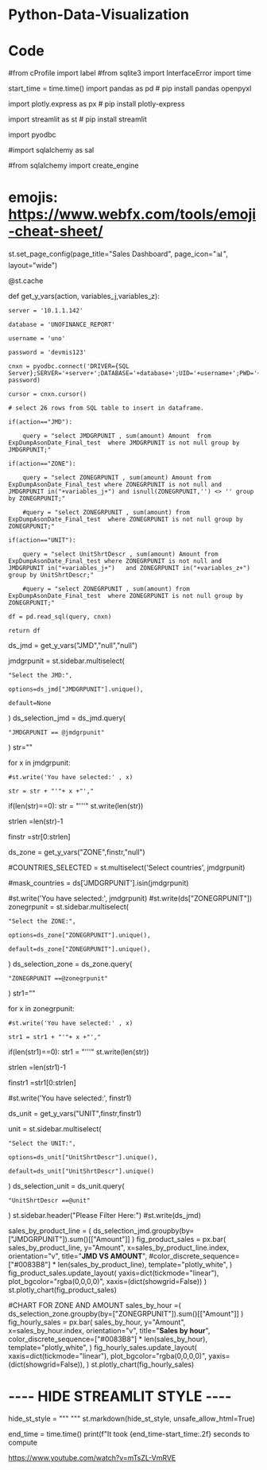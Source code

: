 # Python-Data-Visualization

# Code


#from cProfile import label
#from sqlite3 import InterfaceError
import time

start_time = time.time()
import pandas as pd  # pip install pandas openpyxl

import plotly.express as px  # pip install plotly-express

import streamlit as st  # pip install streamlit

import pyodbc

#import sqlalchemy as sal

#from sqlalchemy import create_engine

# emojis: https://www.webfx.com/tools/emoji-cheat-sheet/

st.set_page_config(page_title="Sales Dashboard", page_icon=":bar_chart:", layout="wide")

@st.cache

def get_y_vars(action, variables_j,variables_z):

    server = '10.1.1.142'

    database = 'UNOFINANCE_REPORT'

    username = 'uno'

    password = 'devmis123'  

    cnxn = pyodbc.connect('DRIVER={SQL Server};SERVER='+server+';DATABASE='+database+';UID='+username+';PWD='+ password)

    cursor = cnxn.cursor()

    # select 26 rows from SQL table to insert in dataframe.

    if(action=="JMD"):

        query = "select JMDGRPUNIT , sum(amount) Amount  from  ExpDumpAsonDate_Final_test  where JMDGRPUNIT is not null group by JMDGRPUNIT;"

    if(action=="ZONE"):

        query = "select ZONEGRPUNIT , sum(amount) Amount from  ExpDumpAsonDate_Final_test where ZONEGRPUNIT is not null and JMDGRPUNIT in("+variables_j+") and isnull(ZONEGRPUNIT,'') <> '' group by ZONEGRPUNIT;"

        #query = "select ZONEGRPUNIT , sum(amount) from  ExpDumpAsonDate_Final_test  where ZONEGRPUNIT is not null group by ZONEGRPUNIT;"

    if(action=="UNIT"):

        query = "select UnitShrtDescr , sum(amount) Amount from  ExpDumpAsonDate_Final_test where ZONEGRPUNIT is not null and JMDGRPUNIT in("+variables_j+")   and ZONEGRPUNIT in("+variables_z+") group by UnitShrtDescr;"

        #query = "select ZONEGRPUNIT , sum(amount) from  ExpDumpAsonDate_Final_test  where ZONEGRPUNIT is not null group by ZONEGRPUNIT;"
    
    df = pd.read_sql(query, cnxn)

    return df

ds_jmd = get_y_vars("JMD","null","null")

jmdgrpunit = st.sidebar.multiselect(

    "Select the JMD:",
    
    options=ds_jmd["JMDGRPUNIT"].unique(),

    default=None

)
ds_selection_jmd = ds_jmd.query(

    "JMDGRPUNIT == @jmdgrpunit"
)
str=""

for x in jmdgrpunit:

    #st.write('You have selected:' , x)

    str = str + "'"+ x +"',"
if(len(str)==0):
    str = "'''"
st.write(len(str))

strlen =len(str)-1

finstr =str[0:strlen]

ds_zone = get_y_vars("ZONE",finstr,"null")

#COUNTRIES_SELECTED = st.multiselect('Select countries', jmdgrpunit)

#mask_countries = ds['JMDGRPUNIT'].isin(jmdgrpunit)

#st.write('You have selected:', jmdgrpunit)
#st.write(ds["ZONEGRPUNIT"])
zonegrpunit = st.sidebar.multiselect(

    "Select the ZONE:",

    options=ds_zone["ZONEGRPUNIT"].unique(),

    default=ds_zone["ZONEGRPUNIT"].unique(),

)
ds_selection_zone = ds_zone.query(

    "ZONEGRPUNIT ==@zonegrpunit"
)
str1=""

for x in zonegrpunit:

    #st.write('You have selected:' , x)

    str1 = str1 + "'"+ x +"',"
if(len(str1)==0):
    str1 = "'''"
st.write(len(str))

strlen =len(str1)-1    

finstr1 =str1[0:strlen]

#st.write('You have selected:', finstr1)

ds_unit = get_y_vars("UNIT",finstr,finstr1)

unit = st.sidebar.multiselect(

    "Select the UNIT:",

    options=ds_unit["UnitShrtDescr"].unique(),

    default=ds_unit["UnitShrtDescr"].unique()

)
ds_selection_unit = ds_unit.query(

    "UnitShrtDescr ==@unit"

)
st.sidebar.header("Please Filter Here:")
#st.write(ds_jmd)
 
sales_by_product_line = (
    ds_selection_jmd.groupby(by=["JMDGRPUNIT"]).sum()[["Amount"]] 
)
fig_product_sales = px.bar(
    sales_by_product_line,
    y="Amount",
    x=sales_by_product_line.index,
    orientation="v",
    title="<b>JMD VS AMOUNT</b>",
    #color_discrete_sequence=["#0083B8"] * len(sales_by_product_line),
    template="plotly_white",
)
fig_product_sales.update_layout(
    yaxis=dict(tickmode="linear"),
    plot_bgcolor="rgba(0,0,0,0)",
    xaxis=(dict(showgrid=False))
)
st.plotly_chart(fig_product_sales)

#CHART FOR ZONE AND AMOUNT 
sales_by_hour =(
     ds_selection_zone.groupby(by=["ZONEGRPUNIT"]).sum()[["Amount"]] 
)
fig_hourly_sales = px.bar(
    sales_by_hour,
    y="Amount",
    x=sales_by_hour.index,
    orientation="v",
    title="<b>Sales by hour</b>",
    color_discrete_sequence=["#0083B8"] * len(sales_by_hour),
    template="plotly_white",
)
fig_hourly_sales.update_layout(
    xaxis=dict(tickmode="linear"),
    plot_bgcolor="rgba(0,0,0,0)",
    yaxis=(dict(showgrid=False)),
)
st.plotly_chart(fig_hourly_sales)

 

# ---- HIDE STREAMLIT STYLE ----
hide_st_style = """
            <style>
            #MainMenu {visibility: hidden;}
            footer {visibility: hidden;}
            header {visibility: hidden;}
            </style>
            """
st.markdown(hide_st_style, unsafe_allow_html=True)

end_time = time.time()
print(f"It took {end_time-start_time:.2f} seconds to compute




https://www.youtube.com/watch?v=mTsZL-VmRVE
